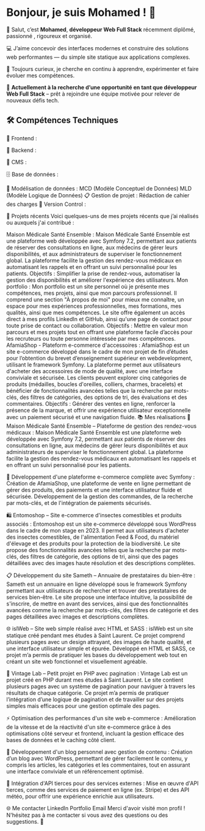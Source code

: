 # Bonjour, je suis Mohamed ! 👋

👋 Salut, c’est **Mohamed**, **développeur Web Full Stack** récemment diplômé, passionné , rigoureux et organisé.

💻 J’aime concevoir des interfaces modernes et construire des solutions web performantes — du simple site statique aux applications complexes.

🚀 Toujours curieux, je cherche en continu à apprendre, expérimenter et faire évoluer mes compétences.

🎯 **Actuellement à la recherche d’une opportunité en tant que développeur Web Full Stack** – prêt à rejoindre une équipe motivée pour relever de nouveaux défis tech.

## 🛠️ Compétences Techniques

🎨 Frontend :
        

🧩 Backend :
  

🧱 CMS :


🗄️ Base de données :


🧠 Modélisation de données :
MCD (Modèle Conceptuel de Données)
MLD (Modèle Logique de Données)
📋 Gestion de projet :
Rédaction de cahier des charges
🔧 Version Control :


🌱 Projets récents
Voici quelques-uns de mes projets récents que j’ai réalisés ou auxquels j'ai contribué :

Maison Médicale Santé Ensemble : Maison Médicale Santé Ensemble est une plateforme web développée avec Symfony 7.2, permettant aux patients de réserver des consultations en ligne, aux médecins de gérer leurs disponibilités, et aux administrateurs de superviser le fonctionnement global. La plateforme facilite la gestion des rendez-vous médicaux en automatisant les rappels et en offrant un suivi personnalisé pour les patients.
Objectifs : Simplifier la prise de rendez-vous, automatiser la gestion des disponibilités et améliorer l'expérience des utilisateurs.
Mon portfolio : Mon portfolio est un site personnel où je présente mes compétences, mes projets, ainsi que mon parcours professionnel. Il comprend une section "À propos de moi" pour mieux me connaître, un espace pour mes expériences professionnelles, mes formations, mes qualités, ainsi que mes compétences. Le site offre également un accès direct à mes profils LinkedIn et GitHub, ainsi qu'une page de contact pour toute prise de contact ou collaboration.
Objectifs : Mettre en valeur mon parcours et mes projets tout en offrant une plateforme facile d’accès pour les recruteurs ou toute personne intéressée par mes compétences.
AfamiaShop - Plateform e-commerce d'accessoires : AfamiaShop est un site e-commerce développé dans le cadre de mon projet de fin d’études pour l’obtention du brevet d’enseignement supérieur en webdevelopment, utilisant le framework Symfony. La plateforme permet aux utilisateurs d'acheter des accessoires de mode de qualité, avec une interface conviviale et sécurisée. Les clients peuvent explorer cinq catégories de produits (médailles, boucles d'oreilles, colliers, charmes, bracelets) et bénéficier de fonctionnalités avancées telles que la recherche par mots-clés, des filtres de catégories, des options de tri, des évaluations et des commentaires.
Objectifs : Générer des ventes en ligne, renforcer la présence de la marque, et offrir une expérience utilisateur exceptionnelle avec un paiement sécurisé et une navigation fluide.
📚 Mes réalisations
🏥 Maison Médicale Santé Ensemble – Plateforme de gestion des rendez-vous médicaux : Maison Médicale Santé Ensemble est une plateforme web développée avec Symfony 7.2, permettant aux patients de réserver des consultations en ligne, aux médecins de gérer leurs disponibilités et aux administrateurs de superviser le fonctionnement global. La plateforme facilite la gestion des rendez-vous médicaux en automatisant les rappels et en offrant un suivi personnalisé pour les patients.

🛒 Développement d'une plateforme e-commerce complète avec Symfony : Création de AfamiaShop, une plateforme de vente en ligne permettant de gérer des produits, des paiements et une interface utilisateur fluide et sécurisée. Développement de la gestion des commandes, de la recherche par mots-clés, et de l'intégration de paiements sécurisés.

🛍️ Entomoshop – Site e-commerce d'insectes comestibles et produits associés : Entomoshop est un site e-commerce développé sous WordPress dans le cadre de mon stage en 2023. Il permet aux utilisateurs d'acheter des insectes comestibles, de l'alimentation Feed & Food, du matériel d'élevage et des produits pour la protection de la biodiversité. Le site propose des fonctionnalités avancées telles que la recherche par mots-clés, des filtres de catégorie, des options de tri, ainsi que des pages détaillées avec des images haute résolution et des descriptions complètes.

📋 Développement du site Sameth – Annuaire de prestataires du bien-être : Sameth est un annuaire en ligne développé sous le framework Symfony permettant aux utilisateurs de rechercher et trouver des prestataires de services bien-être. Le site propose une interface intuitive, la possibilité de s'inscrire, de mettre en avant des services, ainsi que des fonctionnalités avancées comme la recherche par mots-clés, des filtres de catégorie et des pages détaillées avec images et descriptions complètes.

🌐 islWeb – Site web simple réalisé avec HTML et SASS : islWeb est un site statique créé pendant mes études à Saint Laurent. Ce projet comprend plusieurs pages avec un design attrayant, des images de haute qualité, et une interface utilisateur simple et épurée. Développé en HTML et SASS, ce projet m’a permis de pratiquer les bases du développement web tout en créant un site web fonctionnel et visuellement agréable.

🔌 Vintage Lab – Petit projet en PHP avec pagination : Vintage Lab est un projet créé en PHP durant mes études à Saint Laurent. Le site contient plusieurs pages avec un système de pagination pour naviguer à travers les résultats de chaque catégorie. Ce projet m’a permis de pratiquer l’intégration d’une logique de pagination et de travailler sur des projets simples mais efficaces pour une gestion optimale des pages.

⚡ Optimisation des performances d'un site web e-commerce : Amélioration de la vitesse et de la réactivité d'un site e-commerce grâce à des optimisations côté serveur et frontend, incluant la gestion efficace des bases de données et le caching côté client.

📝 Développement d'un blog personnel avec gestion de contenu : Création d’un blog avec WordPress, permettant de gérer facilement le contenu, y compris les articles, les catégories et les commentaires, tout en assurant une interface conviviale et un référencement optimisé.

🔌 Intégration d'API tierces pour des services externes : Mise en œuvre d'API tierces, comme des services de paiement en ligne (ex. Stripe) et des API météo, pour offrir une expérience enrichie aux utilisateurs.

🌐 Me contacter
LinkedIn
Portfolio
Email
Merci d'avoir visité mon profil ! N'hésitez pas à me contacter si vous avez des questions ou des suggestions. 🙌
